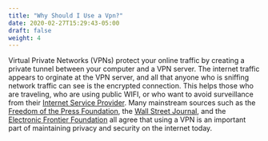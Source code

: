 ```yaml
---
title: "Why Should I Use a Vpn?"
date: 2020-02-27T15:29:43-05:00
draft: false 
weight: 4
---
```

Virtual Private Networks (VPNs) protect your online traffic by creating a private tunnel between your computer and a VPN server. The internet traffic appears to orginate at the VPN server, and all that anyone who is sniffing network traffic can see is the encrypted connection. This helps those who are traveling, who are using public WIFI, or who want to avoid surveillance from their [Internet Service Provider](https://www.usatoday.com/story/tech/news/2017/04/04/isps-can-now-collect-and-sell-your-data-what-know-internet-privacy/100015356/). Many mainstream sources such as the [Freedom of the Press Foundation](https://freedom.press/training/choosing-a-vpn/), the [Wall Street Journal](https://www.wsj.com/articles/why-you-need-a-vpnand-how-to-choose-the-right-one-1537294244), and the [Electronic Frontier Foundation](https://ssd.eff.org/en/module/choosing-vpn-thats-right-you) all agree that using a VPN is an important part of maintaining privacy and security on the internet today.

